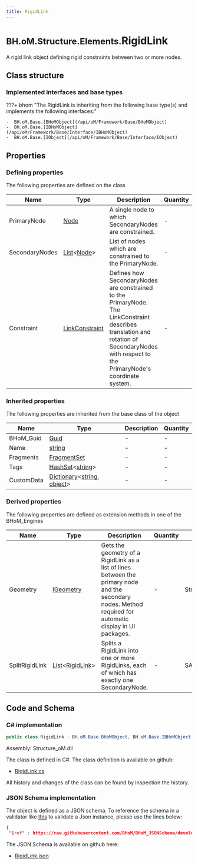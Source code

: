 ```yaml
---
title: RigidLink
---
```


# <small>BH.oM.Structure.Elements.</small>**RigidLink**

A rigid link object defining rigid constraints between two or more nodes.

## Class structure

### Implemented interfaces and base types

???+ bhom "The RigidLink is inheriting from the following base type(s) and implements the following interfaces:"

    -  BH.oM.Base.[BHoMObject](/api/oM/Framework/Base/BHoMObject)
    -  BH.oM.Base.[IBHoMObject](/api/oM/Framework/Base/Interface/IBHoMObject)
    -  BH.oM.Base.[IObject](/api/oM/Framework/Base/Interface/IObject)


## Properties



### Defining properties

The following properties are defined on the class

| Name             | Type             | Description      | Quantity         |
|------------------|------------------|------------------|------------------|
| PrimaryNode | [Node](/api/oM/Analytical/Structure/Elements/Node) | A single node to which SecondaryNodes are constrained. | - |
| SecondaryNodes | [List](https://learn.microsoft.com/en-us/dotnet/api/System.Collections.Generic.List-1?view=netstandard-2.0)&lt;[Node](/api/oM/Analytical/Structure/Elements/Node)&gt; | List of nodes which are constrained to the PrimaryNode. | - |
| Constraint | [LinkConstraint](/api/oM/Analytical/Structure/Constraints/LinkConstraint) | Defines how SecondaryNodes are constrained to the PrimaryNode. The LinkConstraint describes translation and rotation of SecondaryNodes with respect to the PrimaryNode's coordinate system. | - |


### Inherited properties
The following properties are inherited from the base class of the object

| Name             | Type             | Description      | Quantity         |
|------------------|------------------|------------------|------------------|
| BHoM_Guid | [Guid](https://learn.microsoft.com/en-us/dotnet/api/System.Guid?view=netstandard-2.0) | - | - |
| Name | [string](https://learn.microsoft.com/en-us/dotnet/api/System.String?view=netstandard-2.0) | - | - |
| Fragments | [FragmentSet](/api/oM/Framework/Base/FragmentSet) | - | - |
| Tags | [HashSet](https://learn.microsoft.com/en-us/dotnet/api/System.Collections.Generic.HashSet-1?view=netstandard-2.0)&lt;[string](https://learn.microsoft.com/en-us/dotnet/api/System.String?view=netstandard-2.0)&gt; | - | - |
| CustomData | [Dictionary](https://learn.microsoft.com/en-us/dotnet/api/System.Collections.Generic.Dictionary-2?view=netstandard-2.0)&lt;[string](https://learn.microsoft.com/en-us/dotnet/api/System.String?view=netstandard-2.0), [object](https://learn.microsoft.com/en-us/dotnet/api/System.Object?view=netstandard-2.0)&gt; | - | - |


### Derived properties

The following properties are defined as extension methods in one of the BHoM_Engines

| Name             | Type             | Description      | Quantity         | Engine           |
|------------------|------------------|------------------|------------------|------------------|
| Geometry | [IGeometry](/api/oM/Dimensional/Geometry/Interface/IGeometry) | Gets the geometry of a RigidLink as a list of lines between the primary node and the secondary nodes. Method required for automatic display in UI packages. | - | Structure_Engine |
| SplitRigidLink | [List](https://learn.microsoft.com/en-us/dotnet/api/System.Collections.Generic.List-1?view=netstandard-2.0)&lt;[RigidLink](/api/oM/Analytical/Structure/Elements/RigidLink)&gt; | Splits a RigidLink into one or more RigidLinks, each of which has exactly one SecondaryNode. | - | SAP2000_Engine |


## Code and Schema

### C# implementation

``` C# title="C#"
public class RigidLink : BH.oM.Base.BHoMObject, BH.oM.Base.IBHoMObject, BH.oM.Base.IObject
```

Assembly: Structure_oM.dll

The class is defined in C#. The class definition is available on github:

- [RigidLink.cs](https://github.com/BHoM/BHoM/blob/develop/Structure_oM/Elements\RigidLink.cs)

All history and changes of the class can be found by inspection the history.
### JSON Schema implementation

The object is defined as a JSON schema. To reference the schema in a validator like [this](https://www.jsonschemavalidator.net/) to validate a Json instance, please use the lines below:

``` json title="JSON Schema"
{
 "$ref" : https://raw.githubusercontent.com/BHoM/BHoM_JSONSchema/develop/Structure_oM/Elements/RigidLink.json}
```

The JSON Schema is available on github here:

- [RigidLink.json](https://github.com/BHoM/BHoM_JSONSchema/blob/develop/Structure_oM/Elements/RigidLink.json)
